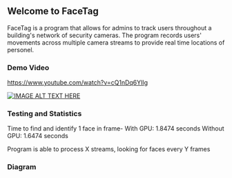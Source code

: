 ## Welcome to FaceTag

FaceTag is a program that allows for admins to track users throughout a building's network of security cameras. The program records users' movements across multiple camera streams to provide real time locations of personel.

### Demo Video

https://www.youtube.com/watch?v=cQ1nDq6YIlg

[![IMAGE ALT TEXT HERE](https://img.youtube.com/vi/cQ1nDq6YIlg/0.jpg)](https://www.youtube.com/watch?v=cQ1nDq6YIlg)

### Testing and Statistics

Time to find and identify 1 face in frame-
With GPU: 1.8474 seconds
Without GPU: 1.6474 seconds

Program is able to process X streams, looking for faces every Y frames

### Diagram
